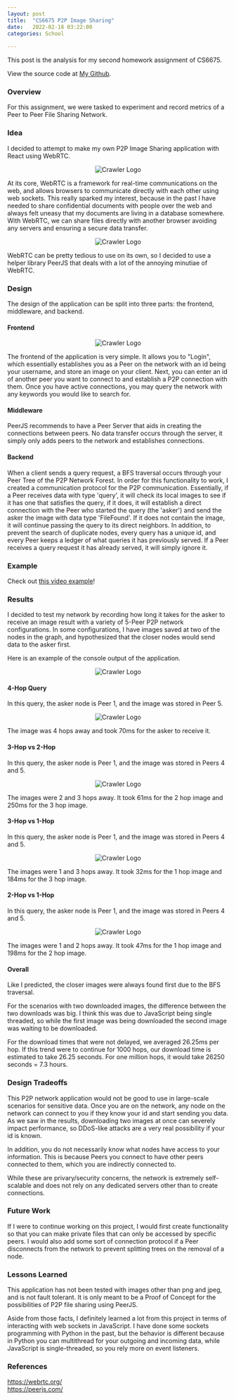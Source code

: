 ```yaml
---
layout: post
title:  "CS6675 P2P Image Sharing"
date:   2022-02-18 03:22:00
categories: School
    
---    
```

This post is the analysis for my second homework assignment of CS6675.

View the source code at [My Github](https://github.com/AydenM01/p2p-site).

### Overview

For this assignment, we were tasked to experiment and record metrics of a Peer to Peer File Sharing Network. 

### Idea
I decided to attempt to make my own P2P Image Sharing application with React using WebRTC.

<p align="center">
  <img src="/assets/images/p2p/webrtc.png" alt="Crawler Logo">
</p>

At its core, WebRTC is a framework for real-time communications on the web, and allows browsers to communicate directly with each other using web sockets. This really sparked my interest, because in the past I have needed to share confidential documents with people over the web and always felt uneasy that my documents are living in a database somewhere. With WebRTC, we can share files directly with another browser avoiding any servers and ensuring a secure data transfer.

<p align="center">
  <img src="/assets/images/p2p/peerjs.png" alt="Crawler Logo">
</p>

WebRTC can be pretty tedious to use on its own, so I decided to use a helper library PeerJS that deals with a lot of the annoying minutiae of WebRTC.

### Design

The design of the application can be split into three parts: the frontend, middleware, and backend.

#### Frontend

<p align="center">
  <img src="/assets/images/p2p/ss1.png" alt="Crawler Logo">
</p>

The frontend of the application is very simple. It allows you to "Login", which essentially establishes you as a Peer on the network with an id being your username, and store an image on your client. Next, you can enter an id of another peer you want to connect to and establish a P2P connection with them. Once you have active connections, you may query the network with any keywords you would like to search for.

#### Middleware

PeerJS recommends to have a Peer Server that aids in creating the connections between peers. No data transfer occurs through the server, it simply only adds peers to the network and establishes connections.

#### Backend

When a client sends a query request, a BFS traversal occurs through your Peer Tree of the P2P Network Forest. In order for this functionality to work, I created a communication protocol for the P2P communication. Essentially, if a Peer receives data with type 'query', it will check its local images to see if it has one that satisfies the query, if it does, it will establish a direct connection with the Peer who started the query (the 'asker') and send the asker the image with data type 'FileFound'. If it does not contain the image, it will continue passing the query to its direct neighbors. In addition, to prevent the search of duplicate nodes, every query has a unique id, and every Peer keeps a ledger of what queries it has previously served. If a Peer receives a query request it has already served, it will simply ignore it.

### Example

Check out [this video example](https://youtu.be/PXUW3qw9YGA)!

### Results

I decided to test my network by recording how long it takes for the asker to receive an image result with a variety of 5-Peer P2P network configurations. In some configurations, I have images saved at two of the nodes in the graph, and hypothesized that the closer nodes would send data to the asker first.

Here is an example of the console output of the application.

<p align="center">
  <img src="/assets/images/p2p/exampleoutput.png" alt="Crawler Logo">
</p>


#### 4-Hop Query
In this query, the asker node is Peer 1, and the image was stored in Peer 5. 

<p align="center">
  <img src="/assets/images/p2p/4hop.png" alt="Crawler Logo">
</p>

The image was 4 hops away and took 70ms for the asker to receive it.

#### 3-Hop vs 2-Hop
In this query, the asker node is Peer 1, and the image was stored in Peers 4 and 5. 

<p align="center">
  <img src="/assets/images/p2p/32hop.png" alt="Crawler Logo">
</p>

The images were 2 and 3 hops away. It took 61ms for the 2 hop image and 250ms for the 3 hop image.

#### 3-Hop vs 1-Hop
In this query, the asker node is Peer 1, and the image was stored in Peers 4 and 5. 

<p align="center">
  <img src="/assets/images/p2p/13hop.png" alt="Crawler Logo">
</p>

The images were 1 and 3 hops away. It took 32ms for the 1 hop image and 184ms for the 3 hop image.

#### 2-Hop vs 1-Hop
In this query, the asker node is Peer 1, and the image was stored in Peers 4 and 5. 

<p align="center">
  <img src="/assets/images/p2p/12hop.png" alt="Crawler Logo">
</p>

The images were 1 and 2 hops away. It took 47ms for the 1 hop image and 198ms for the 2 hop image.

#### Overall

Like I predicted, the closer images were always found first due to the BFS traversal.

For the scenarios with two downloaded images, the difference between the two downloads was big. I think this was due to JavaScript being single threaded, so while the first image was being downloaded the second image was waiting to be downloaded.

For the download times that were not delayed, we averaged 26.25ms per hop. If this trend were to continue for 1000 hops, our download time is estimated to take 26.25 seconds. For one million hops, it would take 26250 seconds = 7.3 hours.

### Design Tradeoffs

This P2P network application would not be good to use in large-scale scenarios for sensitive data. Once you are on the network, any node on the network can connect to you if they know your id and start sending you data. As we saw in the results, downloading two images at once can severely impact performance, so DDoS-like attacks are a very real possibility if your id is known.

In addition, you do not necessarily know what nodes have access to your information. This is because Peers you connect to have other peers connected to them, which you are indirectly connected to.

While these are privary/security concerns, the network is extremely self-scalable and does not rely on any dedicated servers other than to create connections.

### Future Work

If I were to continue working on this project, I would first create functionality so that you can make private files that can only be accessed by specific peers. I would also add some sort of connection protocol if a Peer disconnects from the network to prevent splitting trees on the removal of a node.

### Lessons Learned

This application has not been tested with images other than png and jpeg, and is not fault tolerant. It is only meant to be a Proof of Concept for the possibilities of P2P file sharing using PeerJS.

Aside from those facts, I definitely learned a lot from this project in terms of interacting with web sockets in JavaScript. I have done some sockets programming with Python in the past, but the behavior is different because in Python you can multithread for your outgoing and incoming data, while JavaScript is single-threaded, so you rely more on event listeners.

### References
https://webrtc.org/   
https://peerjs.com/   

